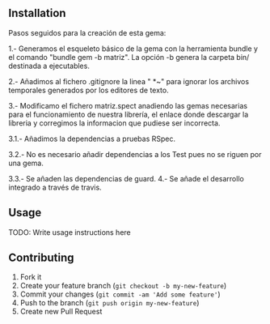

## Installation

Pasos seguidos para la creación de esta gema:

1.- Generamos el esqueleto básico de la gema con la herramienta bundle y el comando "bundle gem -b matriz". La opción -b genera la carpeta bin/ destinada a ejecutables.

2.- Añadimos al fichero .gitignore la linea " *~" para ignorar los archivos temporales generados por los editores de texto.

3.- Modificamo el fichero matriz.spect anadiendo las gemas necesarias para el funcionamiento de nuestra librería, el enlace donde descargar la libreria y corregimos la informacion que pudiese ser incorrecta.

3.1.- Añadimos la dependencias a pruebas RSpec.

3.2.- No es necesario añadir dependencias a los Test pues no se riguen por una gema.

3.3.- Se añaden las dependencias de guard.
4.- Se añade el desarrollo integrado a través de travis.
## Usage

TODO: Write usage instructions here

## Contributing

1. Fork it
2. Create your feature branch (`git checkout -b my-new-feature`)
3. Commit your changes (`git commit -am 'Add some feature'`)
4. Push to the branch (`git push origin my-new-feature`)
5. Create new Pull Request
